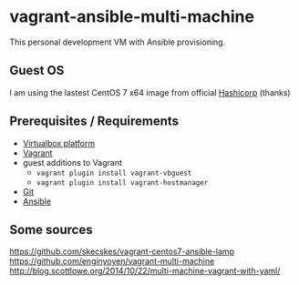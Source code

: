 # vagrant-ansible-multi-machine

This personal development VM with Ansible provisioning.


## Guest OS

I am using the lastest CentOS 7 x64 image from official [Hashicorp](https://atlas.hashicorp.com/centos/7) (thanks)

## Prerequisites / Requirements

- [Virtualbox platform](https://www.virtualbox.org/wiki/Downloads)
- [Vagrant](https://docs.vagrantup.com/v2/installation/)
- guest additions to Vagrant
  - `vagrant plugin install vagrant-vbguest`
  - `vagrant plugin install vagrant-hostmanager`
- [Git](https://git-scm.com/)
- [Ansible](http://docs.ansible.com/ansible/intro_installation.html)




## Some sources

https://github.com/skecskes/vagrant-centos7-ansible-lamp
https://github.com/enginyoyen/vagrant-multi-machine
http://blog.scottlowe.org/2014/10/22/multi-machine-vagrant-with-yaml/

